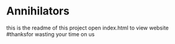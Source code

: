 # Annihilators
this is the readme of this project open index.html to view website
#thanksfor wasting your time on us
